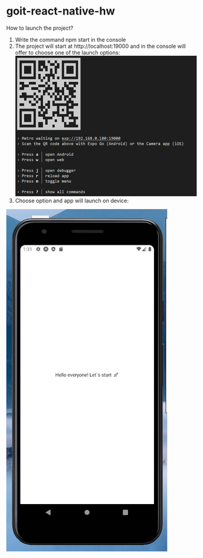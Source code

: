 # goit-react-native-hw

How to launch the project?

1. Write the command npm start in the console
2. The project will start at http://localhost:19000 and in the console will offer to choose one of the launch options:
![Console commands](./my-project//assets/startProject.png)
3. Choose option and app will launch on device:

![Console commands](./my-project//assets/phone.png)
